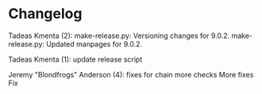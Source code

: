 Changelog
=========

Tadeas Kmenta (2):
      make-release.py: Versioning changes for 9.0.2.
      make-release.py: Updated manpages for 9.0.2.

Tadeas Kmenta (1):
      update release script

Jeremy "Blondfrogs" Anderson (4):
      fixes for chain
      more checks
      More fixes
      Fix

